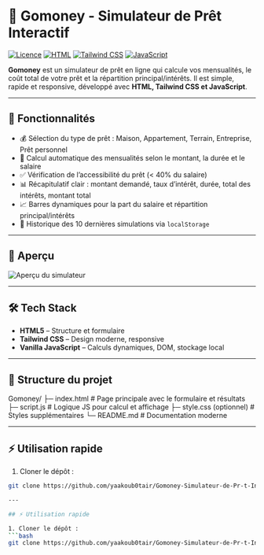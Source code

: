 # 🧮 Gomoney - Simulateur de Prêt Interactif

[![Licence](https://img.shields.io/badge/licence-MIT-green)](LICENSE)
[![HTML](https://img.shields.io/badge/HTML5-E34F26?logo=html5&logoColor=white)](https://developer.mozilla.org/fr/docs/Web/HTML)
[![Tailwind CSS](https://img.shields.io/badge/TailwindCSS-38B2AC?logo=tailwind-css&logoColor=white)](https://tailwindcss.com/)
[![JavaScript](https://img.shields.io/badge/JS-F7DF1E?logo=javascript&logoColor=black)](https://developer.mozilla.org/fr/docs/Web/JavaScript)

**Gomoney** est un simulateur de prêt en ligne qui calcule vos mensualités, le coût total de votre prêt et la répartition principal/intérêts. Il est simple, rapide et responsive, développé avec **HTML, Tailwind CSS et JavaScript**.

---

## 🚀 Fonctionnalités

- 💰 Sélection du type de prêt : Maison, Appartement, Terrain, Entreprise, Prêt personnel  
- 🧮 Calcul automatique des mensualités selon le montant, la durée et le salaire  
- ✅ Vérification de l’accessibilité du prêt (< 40% du salaire)  
- 📊 Récapitulatif clair : montant demandé, taux d’intérêt, durée, total des intérêts, montant total  
- 📈 Barres dynamiques pour la part du salaire et répartition principal/intérêts  
- 💾 Historique des 10 dernières simulations via `localStorage`  

---

## 🎨 Aperçu

![Aperçu du simulateur](https://via.placeholder.com/800x400?text=Gomoney+Simulateur)  


---

## 🛠️ Tech Stack

- **HTML5** – Structure et formulaire  
- **Tailwind CSS** – Design moderne, responsive  
- **Vanilla JavaScript** – Calculs dynamiques, DOM, stockage local  

---

## 📁 Structure du projet
Gomoney/
├─ index.html # Page principale avec le formulaire et résultats
├─ script.js # Logique JS pour calcul et affichage
├─ style.css (optionnel) # Styles supplémentaires
└─ README.md # Documentation moderne

---

## ⚡ Utilisation rapide

1. Cloner le dépôt :  
```bash
git clone https://github.com/yaakoub0tair/Gomoney-Simulateur-de-Pr-t-Interactif.git

---

## ⚡ Utilisation rapide

1. Cloner le dépôt :  
```bash
git clone https://github.com/yaakoub0tair/Gomoney-Simulateur-de-Pr-t-Interactif.git

